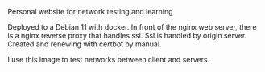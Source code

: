 Personal website for network testing and learning

Deployed to a Debian 11 with docker. 
In front of the nginx web server, there is a nginx reverse proxy that handles ssl.
Ssl is handled by origin server. Created and renewing with certbot by manual.

I use this image to test networks between client and servers.
